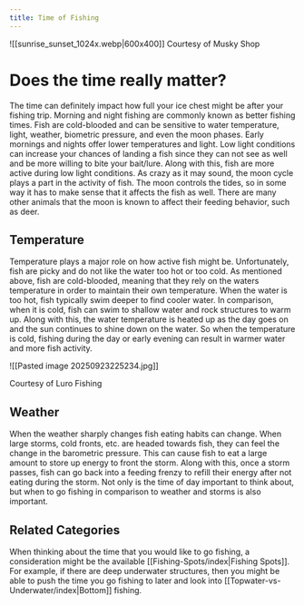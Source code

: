 ```yaml
---
title: Time of Fishing
---
```


![[sunrise_sunset_1024x.webp|600x400]]
Courtesy of Musky Shop

# Does the time really matter?
The time can definitely impact how full your ice chest might be after your fishing trip. Morning and night fishing are commonly known as better fishing times. Fish are cold-blooded and can be sensitive to water temperature, light, weather, biometric pressure, and even the moon phases. Early mornings and nights offer lower temperatures and light. Low light conditions can increase your chances of landing a fish since they can not see as well and be more willing to bite your bait/lure. Along with this, fish are more active during low light conditions. As crazy as it may sound, the moon cycle plays a part in the activity of fish. The moon controls the tides, so in some way it has to make sense that it affects the fish as well. There are many other animals that the moon is known to affect their feeding behavior, such as deer.
## Temperature
Temperature plays a major role on how active fish might be. Unfortunately, fish are picky and do not like the water too hot or too cold. As mentioned above, fish are cold-blooded, meaning that they rely on the waters temperature in order to maintain their own temperature. When the water is too hot, fish typically swim deeper to find cooler water. In comparison, when it is cold, fish can swim to shallow water and rock structures to warm up. Along with this, the water temperature is heated up as the day goes on and the sun continues to shine down on the water. So when the temperature is cold, fishing during the day or early evening can result in warmer water and more fish activity.

![[Pasted image 20250923225234.jpg]]

Courtesy of Luro Fishing
## Weather
When the weather sharply changes fish eating habits can change. When large storms, cold fronts, etc. are headed towards fish, they can feel the change in the barometric pressure. This can cause fish to eat a large amount to store up energy to front the storm. Along with this, once a storm passes, fish can go back into a feeding frenzy to refill their energy after not eating during the storm. Not only is the time of day important to think about, but when to go fishing in comparison to weather and storms is also important.

## Related Categories
When thinking about the time that you would like to go fishing, a consideration might be the available [[Fishing-Spots/index|Fishing Spots]]. For example, if there are deep underwater structures, then you might be able to push the time you go fishing to later and look into [[Topwater-vs-Underwater/index|Bottom]] fishing.